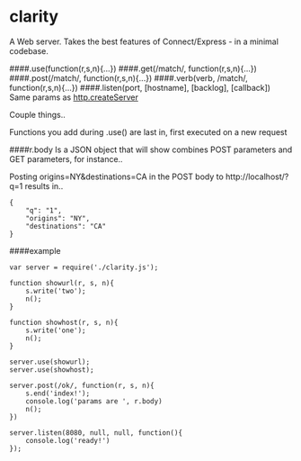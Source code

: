 clarity
=======

A Web server. Takes the best features of Connect/Express - in a minimal codebase.

####.use(function(r,s,n){...})
####.get(/match/, function(r,s,n){...})
####.post(/match/, function(r,s,n){...})
####.verb(verb, /match/, function(r,s,n){...})
####.listen(port, [hostname], [backlog], [callback]) 
Same params as <a href='http://nodejs.org/api/http.html#http_server_listen_port_hostname_backlog_callback'>http.createServer</a>

Couple things..

Functions you add during .use() are last in, first executed on a new request

####r.body 
Is a JSON object that will show combines POST parameters and GET parameters, for instance..

Posting origins=NY&destinations=CA in the POST body to http://localhost/?q=1 results in..

````
{
	"q": "1",
	"origins": "NY",
	"destinations": "CA"
}
````

####example
````
var server = require('./clarity.js');

function showurl(r, s, n){
	s.write('two');
	n();
}

function showhost(r, s, n){
	s.write('one');
	n();
}

server.use(showurl);
server.use(showhost);

server.post(/ok/, function(r, s, n){
	s.end('index!');
	console.log('params are ', r.body)
	n();
})

server.listen(8080, null, null, function(){
	console.log('ready!')
});
````